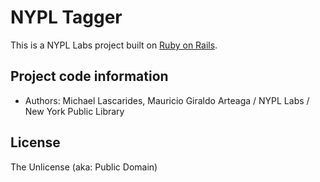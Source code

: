 # NYPL Tagger

This is a NYPL Labs project built on [Ruby on Rails](http://rubyonrails.org).

## Project code information

* Authors: Michael Lascarides, Mauricio Giraldo Arteaga / NYPL Labs / New York Public Library

## License

The Unlicense (aka: Public Domain)